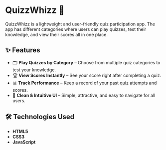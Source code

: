 # QuizzWhizz 🎯  

QuizzWhizz is a lightweight and user-friendly quiz participation app.
The app has different categories where users can play quizzes, test their knowledge, and view their scores all in one place.

## ✨ Features  

- 🗂️ **Play Quizzes by Category** – Choose from multiple quiz categories to test your knowledge.  
- 🏆 **View Scores Instantly** – See your score right after completing a quiz.  
- 📊 **Track Performance** – Keep a record of your past quiz attempts and scores.  
- 🎨 **Clean & Intuitive UI** – Simple, attractive, and easy to navigate for all users.  

## 🛠️ Technologies Used

- **HTML5**
- **CSS3**
- **JavaScript**
